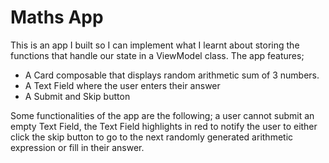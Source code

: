 # Maths App

This is an app I built so I can implement what I learnt about storing the functions that handle our state in a ViewModel class.
The app features;
-  A Card composable that displays random arithmetic sum of 3 numbers.
-  A Text Field where the user enters their answer
-  A Submit and Skip button

Some functionalities of the app are the following; 
a user cannot submit an empty Text Field, the Text Field highlights in red to notify the user to either click the skip button to go to the next randomly generated arithmetic expression or fill in their answer.

